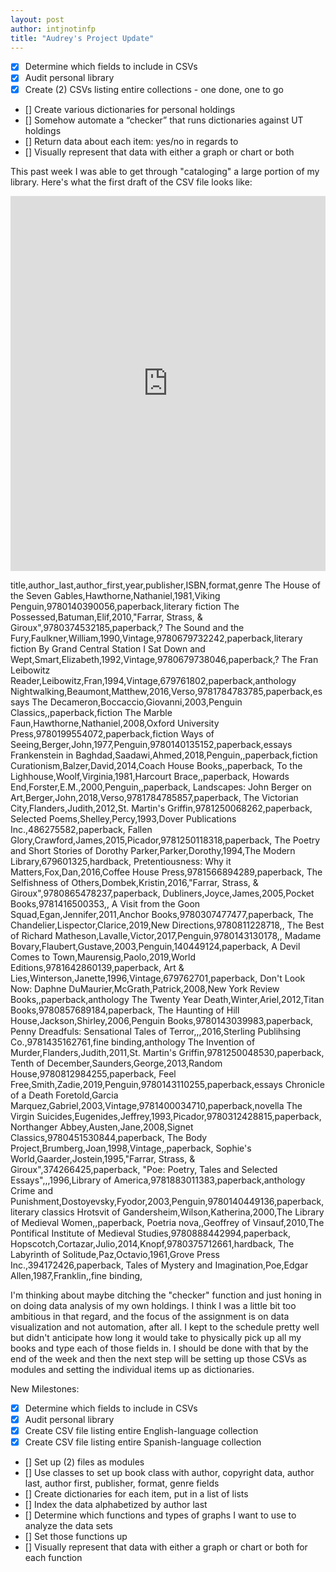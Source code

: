 ```yaml
---
layout: post
author: intjnotinfp
title: "Audrey's Project Update"
---
```


- [X] Determine which fields to include in CSVs
- [X] Audit personal library
- [X] Create (2) CSVs listing entire collections - one done, one to go
- [] Create various dictionaries for personal holdings
- [] Somehow automate a “checker” that runs dictionaries against UT holdings
- [] Return data about each item: yes/no in regards to
- [] Visually represent that data with either a graph or chart or both

This past week I was able to get through "cataloging" a large portion of my library. Here's what the first draft of the CSV file looks like:

<iframe src="https://trinket.io/embed/python/69a4ece1ca" width="100%" height="600" frameborder="0" marginwidth="0" marginheight="0" allowfullscreen></iframe>

title,author_last,author_first,year,publisher,ISBN,format,genre
The House of the Seven Gables,Hawthorne,Nathaniel,1981,Viking Penguin,9780140390056,paperback,literary fiction
The Possessed,Batuman,Elif,2010,"Farrar, Strass, & Giroux",9780374532185,paperback,?
The Sound and the Fury,Faulkner,William,1990,Vintage,9780679732242,paperback,literary fiction
By Grand Central Station I Sat Down and Wept,Smart,Elizabeth,1992,Vintage,9780679738046,paperback,?
The Fran Leibowitz Reader,Leibowitz,Fran,1994,Vintage,679761802,paperback,anthology
Nightwalking,Beaumont,Matthew,2016,Verso,9781784783785,paperback,essays
The Decameron,Boccaccio,Giovanni,2003,Penguin Classics,,paperback,fiction
The Marble Faun,Hawthorne,Nathaniel,2008,Oxford University Press,9780199554072,paperback,fiction
Ways of Seeing,Berger,John,1977,Penguin,9780140135152,paperback,essays
Frankenstein in Baghdad,Saadawi,Ahmed,2018,Penguin,,paperback,fiction
Curationism,Balzer,David,2014,Coach House Books,,paperback,
To the Lighhouse,Woolf,Virginia,1981,Harcourt Brace,,paperback,
Howards End,Forster,E.M.,2000,Penguin,,paperback,
Landscapes: John Berger on Art,Berger,John,2018,Verso,9781784785857,paperback,
The Victorian City,Flanders,Judith,2012,St. Martin's Griffin,9781250068262,paperback,
Selected Poems,Shelley,Percy,1993,Dover Publications Inc.,486275582,paperback,
Fallen Glory,Crawford,James,2015,Picador,9781250118318,paperback,
The Poetry and Short Stories of Dorothy Parker,Parker,Dorothy,1994,The Modern Library,679601325,hardback,
Pretentiousness: Why it Matters,Fox,Dan,2016,Coffee House Press,9781566894289,paperback,
The Selfishness of Others,Dombek,Kristin,2016,"Farrar, Strass, & Giroux",9780865478237,paperback,
Dubliners,Joyce,James,2005,Pocket Books,9781416500353,,
A Visit from the Goon Squad,Egan,Jennifer,2011,Anchor Books,9780307477477,paperback,
The Chandelier,Lispector,Clarice,2019,New Directions,9780811228718,,
The Best of Richard Matheson,Lavalle,Victor,2017,Penguin,9780143130178,,
Madame Bovary,Flaubert,Gustave,2003,Penguin,140449124,paperback,
A Devil Comes to Town,Maurensig,Paolo,2019,World Editions,9781642860139,paperback,
Art & Lies,Winterson,Janette,1996,Vintage,679762701,paperback,
Don't Look Now: Daphne DuMaurier,McGrath,Patrick,2008,New York Review Books,,paperback,anthology
The Twenty Year Death,Winter,Ariel,2012,Titan Books,9780857689184,paperback,
The Haunting of Hill House,Jackson,Shirley,2006,Penguin Books,9780143039983,paperback,
Penny Dreadfuls: Sensational Tales of Terror,,,2016,Sterling Publihsing Co.,9781435162761,fine binding,anthology
The Invention of Murder,Flanders,Judith,2011,St. Martin's Griffin,9781250048530,paperback,
Tenth of December,Saunders,George,2013,Random House,9780812984255,paperback,
Feel Free,Smith,Zadie,2019,Penguin,9780143110255,paperback,essays
Chronicle of a Death Foretold,Garcia Marquez,Gabriel,2003,Vintage,9781400034710,paperback,novella
The Virgin Suicides,Eugenides,Jeffrey,1993,Picador,9780312428815,paperback,
Northanger Abbey,Austen,Jane,2008,Signet Classics,9780451530844,paperback,
The Body Project,Brumberg,Joan,1998,Vintage,,paperback,
Sophie's World,Gaarder,Jostein,1995,"Farrar, Strass, & Giroux",374266425,paperback,
"Poe: Poetry, Tales and Selected Essays",,,1996,Library of America,9781883011383,paperback,anthology
Crime and Punishment,Dostoyevsky,Fyodor,2003,Penguin,9780140449136,paperback,literary classics
Hrotsvit of Gandersheim,Wilson,Katherina,2000,The Library of Medieval Women,,paperback,
Poetria nova,,Geoffrey of Vinsauf,2010,The Pontifical Institute of Medieval Studies,9780888442994,paperback,
Hopscotch,Cortazar,Julio,2014,Knopf,9780375712661,hardback,
The Labyrinth of Solitude,Paz,Octavio,1961,Grove Press Inc.,394172426,paperback,
Tales of Mystery and Imagination,Poe,Edgar Allen,1987,Franklin,,fine binding,

I'm thinking about maybe ditching the "checker" function and just honing in on doing data analysis of my own holdings. I think I was a little bit too ambitious in that regard, and the focus of the assignment is on data visualization and not automation, after all. I kept to the schedule pretty well but didn't anticipate how long it would take to physically pick up all my books and type each of those fields in. I should be done with that by the end of the week and then the next step will be setting up those CSVs as modules and setting the individual items up as dictionaries.

New Milestones:
- [X] Determine which fields to include in CSVs
- [X] Audit personal library
- [X] Create CSV file listing entire English-language collection
- [X] Create CSV file listing entire Spanish-language collection
- [] Set up (2) files as modules
- [] Use classes to set up book class with author, copyright data, author last, author first, publisher, format, genre fields
- [] Create dictionaries for each item, put in a list of lists
- [] Index the data alphabetized by author last
- [] Determine which functions and types of graphs I want to use to analyze the data sets 
- [] Set those functions up
- [] Visually represent that data with either a graph or chart or both for each function
